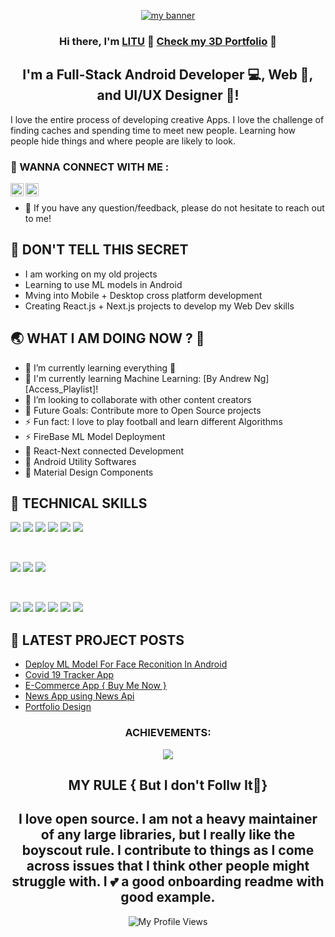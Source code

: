 <p align="center">
  <a href="" target="_blank" rel="noreferrer"><img src="https://user-images.githubusercontent.com/72146816/187273296-59bf975a-4b24-4cc4-8c7c-f597bc730f2f.png" alt="my banner"></a>

</p>

<h3 align="center">
Hi there, I'm <a href="https://prabhu-official.github.io/myportfoliowebsite/" target="_blank" rel="noreferrer">LITU</a> 👋
<a href="https://developer-prabhu.netlify.app/" target="_blank" rel="noreferrer">Check my 3D Portfolio</a> 👋
</h3>

<h2 align="center">
I'm a Full-Stack Android Developer 💻, Web 📸, and UI/UX Designer 🎨!
</h2> 

I love the entire process of developing creative Apps. I love the challenge of finding caches and spending time to meet new people. Learning how people hide things and where people are likely to look.

### 🤝 WANNA CONNECT WITH ME :

<a href="https://www.linkedin.com/in/prabhu-prasad-penthoi-73b870189"><img align="left" src="https://raw.githubusercontent.com/yushi1007/yushi1007/main/images/linkedin.svg" alt="Prabhu | LinkedIn" width="21px"/></a>
<a href="https://www.instagram.com/i_am_freak_treat"><img align="left" src="https://raw.githubusercontent.com/yushi1007/yushi1007/main/images/instagram.svg" alt="Prabhu | Instagram" width="21px"/></a>
</br>
- 💬 If you have any question/feedback, please do not hesitate to reach out to me!

## 🔭 DON'T TELL THIS SECRET

- I am working on my old projects
- Learning to use ML models in Android
- Mving into Mobile + Desktop cross platform development
- Creating React.js + Next.js projects to develop my Web Dev skills

## 🌏 WHAT I AM DOING NOW ? 🤔

- 🌱 I’m currently learning everything 🤣
- 🔭 I'm currently learning Machine Learning: [By Andrew Ng][Access_Playlist]!
- 👯 I’m looking to collaborate with other content creators
- 🥅 Future Goals: Contribute more to Open Source projects
- ⚡ Fun fact: I love to play football and learn different Algorithms
- ⚡ FireBase ML Model Deployment
- 🥅 React-Next connected Development
- 👯 Android Utility Softwares
- 🔭 Material Design Components

## 💼 TECHNICAL SKILLS

![](https://img.shields.io/badge/Code-React-informational?style=flat&logo=react&color=61DAFB)
![](https://img.shields.io/badge/Code-Redux-informational?style=flat&logo=Redux&color=764ABC)
![](https://img.shields.io/badge/Code-Ruby_on_Rails-informational?style=flat&logo=Ruby-On-Rails&color=CC0000)
![](https://img.shields.io/badge/Code-HTML5-informational?style=flat&logo=HTML5&color=E34F26)
![](https://img.shields.io/badge/Code-PostgreSQL-informational?style=flat&logo=PostgreSQL&color=336791)
![](https://img.shields.io/badge/Code-SQLite-informational?style=flat&logo=SQLite&color=003B57)

</br>

![](https://img.shields.io/badge/Style-Bootstrap-informational?style=flat&logo=Bootstrap&color=7952B3)
![](https://img.shields.io/badge/Style-CSS3-informational?style=flat&logo=CSS3&color=1572B6)
![](https://img.shields.io/badge/Style-styled--components-informational?style=flat&logo=styled-components&color=DB7093)


</br>

![](https://img.shields.io/badge/Tools-Figma-informational?style=flat&logo=Figma&color=F24E1E)
![](https://img.shields.io/badge/Tools-NPM-informational?style=flat&logo=NPM&color=CB3837)
![](https://img.shields.io/badge/Tools-Heroku-informational?style=flat&logo=Heroku&color=430098)
![](https://img.shields.io/badge/Tools-Netlify-informational?style=flat&logo=netlify&color=00C7B7)
![](https://img.shields.io/badge/Tools-Git-informational?style=flat&logo=Git&color=F05032)
![](https://img.shields.io/badge/Tools-GitHub-informational?style=flat&logo=GitHub&color=181717)

## 📝 LATEST PROJECT POSTS

- [Deploy ML Model For Face Reconition In Android](https://github.com/PRABHU-OFFICIAL/Face-Detector-App-using-FireBase-ML-Kit)
- [Covid 19 Tracker App](https://github.com/PRABHU-OFFICIAL/Covid_19_Tracker_App)
- [E-Commerce App { Buy Me Now }](https://github.com/PRABHU-OFFICIAL/BUYMENOW)
- [News App using News Api](https://github.com/PRABHU-OFFICIAL/NewsApp)
- [Portfolio Design](https://github.com/PRABHU-OFFICIAL/PRABHU-OFFICIAL)

<h3 align="center">ACHIEVEMENTS:</h3>

<p align="center"><image src = "https://camo.githubusercontent.com/943395c670908eb6067428c50910566c6090d18501e06b796fa459c95ca8cfc8/68747470733a2f2f6769746875622d70726f66696c652d74726f7068792e76657263656c2e6170702f3f757365726e616d653d73616d62697472616a267468656d653d64726163756c61"></p>

<h2 align = "center">MY RULE { But I don't Follw It🤪}</h2>

<h2 align = "center">I love open source. I am not a heavy maintainer of any large libraries, but I really like the boyscout rule. I contribute to things as I come across issues that I think other people might struggle with. I 💕 a good onboarding readme with good example.</h2>

<div align="center">
      <img src="https://visitor-badge.glitch.me/badge?page_id=yushi1007.yushi1007" alt="My Profile Views"/>
</div>
